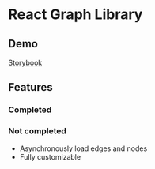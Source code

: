 # React Graph Library

## Demo

[Storybook](https://thetorine.github.io/projects/react-graph-library/)

## Features

### Completed

### Not completed

- Asynchronously load edges and nodes
- Fully customizable
